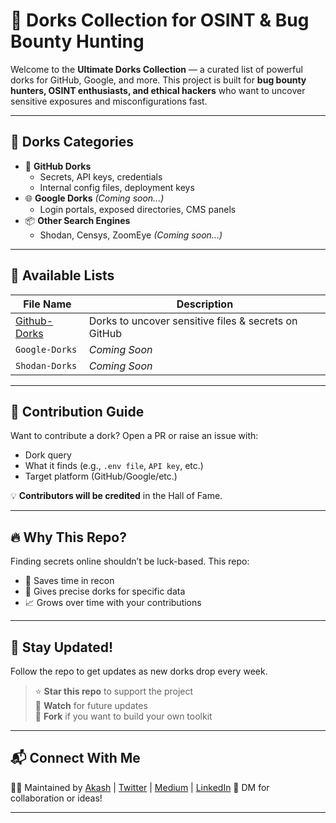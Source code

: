 # 🔎 Dorks Collection for OSINT & Bug Bounty Hunting

Welcome to the **Ultimate Dorks Collection** — a curated list of powerful dorks for GitHub, Google, and more. This project is built for **bug bounty hunters, OSINT enthusiasts, and ethical hackers** who want to uncover sensitive exposures and misconfigurations fast.

---

## 📁 Dorks Categories

- 🐙 **GitHub Dorks**
  - Secrets, API keys, credentials
  - Internal config files, deployment keys
- 🌐 **Google Dorks** *(Coming soon...)*
  - Login portals, exposed directories, CMS panels
- 📦 **Other Search Engines**
  - Shodan, Censys, ZoomEye *(Coming soon...)*

---

## 📂 Available Lists

| File Name         | Description                       |
|------------------|-----------------------------------|
| [Github-Dorks](https://github.com/myselfakash20/Dork-Collection/blob/main/GitHub_Advanced_DorkPack.txt)| Dorks to uncover sensitive files & secrets on GitHub |
| `Google-Dorks` | *Coming Soon* |
| `Shodan-Dorks` | *Coming Soon* |

---

## 🚀 Contribution Guide

Want to contribute a dork? Open a PR or raise an issue with:
- Dork query
- What it finds (e.g., `.env file`, `API key`, etc.)
- Target platform (GitHub/Google/etc.)

💡 **Contributors will be credited** in the Hall of Fame.

---

## 🔥 Why This Repo?

Finding secrets online shouldn’t be luck-based. This repo:
- 🧠 Saves time in recon
- 🎯 Gives precise dorks for specific data
- 📈 Grows over time with your contributions

---

## 📢 Stay Updated!

Follow the repo to get updates as new dorks drop every week.

> ⭐ **Star this repo** to support the project  
> 🔔 **Watch** for future updates  
> 🤝 **Fork** if you want to build your own toolkit

---

## 📬 Connect With Me

👨‍💻 Maintained by [Akash](https://github.com/myselfakash20)  | [Twitter](https://x.com/myselfakash20) | [Medium](https://myselfakash20.medium.com) | [LinkedIn](https://linkedin.com/in/myselfakash20)
💬 DM for collaboration or ideas!

---
